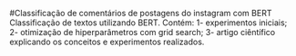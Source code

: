 #Classificação de comentários de postagens do instagram com BERT
Classificação de textos utilizando BERT.
Contém:
  1- experimentos iniciais;
  2- otimização de hiperparâmetros com grid search;
  3- artigo ciêntífico explicando os conceitos e experimentos realizados.
